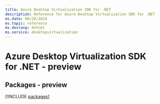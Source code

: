 ```yaml
---
title: Azure Desktop Virtualization SDK for .NET
description: Reference for Azure Desktop Virtualization SDK for .NET
ms.date: 08/28/2024
ms.topic: reference
ms.devlang: dotnet
ms.service: desktopvirtualization
---
```

# Azure Desktop Virtualization SDK for .NET - preview
## Packages - preview
[!INCLUDE [packages](desktop-virtualization-index.md)]
